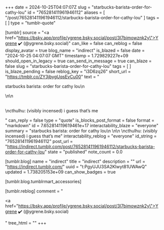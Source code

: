 +++
date = 2024-10-25T04:07:07Z
slug = "starbucks-barista-order-for-cathy-lou"
id = "765281411961946112"
aliases = [ "/post/765281411961946112/starbucks-barista-order-for-cathy-lou" ]
tags = [ ]
type = "tumblr-quote"

[tumblr]
source = "<a href=\"https://bsky.app/profile/ygrene.bsky.social/post/3l7bimowznk2y\">Ygrene ✔️ (@ygrene.bsky.social)</a>"
can_like = false
can_reblog = false
display_avatar = true
blog_name = "indirect"
is_blazed = false
date = "2024-10-25 04:07:07 GMT"
timestamp = 1.729829227e+09
should_open_in_legacy = true
can_send_in_message = true
can_blaze = false
slug = "starbucks-barista-order-for-cathy-lou"
tags = [ ]
is_blaze_pending = false
reblog_key = "i3D6zq26"
short_url = "https://tmblr.co/ZY3jbygUqsEvCu00"
text = "<p>starbucks barista: order for cathy lou\n<br/></p>\n\n<p><br/>\ncthulhu: (visibly incensed) i guess that&rsquo;s me</p>"
can_reply = false
type = "quote"
is_blocks_post_format = false
format = "markdown"
id = 7.652814119619461e+17
interactability_blaze = "everyone"
summary = "starbucks barista: order for cathy lou\n \n\n \ncthulhu: (visibly incensed) i guess that’s me"
interactability_reblog = "everyone"
id_string = "765281411961946112"
post_url = "https://indirect.tumblr.com/post/765281411961946112/starbucks-barista-order-for-cathy-lou"
state = "published"
note_count = 0.0

[tumblr.blog]
name = "indirect"
title = "indirect"
description = ""
url = "https://indirect.tumblr.com/"
uuid = "t:PgyUJU3SA2Klwyt81UWAwQ"
updated = 1.738205153e+09
can_show_badges = true

[tumblr.blog.tumblrmart_accessories]

[tumblr.reblog]
comment = "<p><a href=\"https://bsky.app/profile/ygrene.bsky.social/post/3l7bimowznk2y\">Ygrene ✔️ (@ygrene.bsky.social)</a></p>"
tree_html = ""
+++
